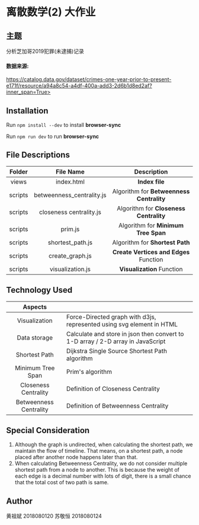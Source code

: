 # 离散数学(2) 大作业

## 主题

分析芝加哥2019犯罪(未逮捕)记录

#### 数据来源:

 https://catalog.data.gov/dataset/crimes-one-year-prior-to-present-e171f/resource/a94a8c54-a4df-400a-add3-2d6b1d8ed2af?inner_span=True>

## Installation

Run `npm install --dev` to install **browser-sync**

Run `npm run dev` to run **browser-sync**

## File Descriptions

| Folder  |         File Name         |               Description                |
| :-----: | :-----------------------: | :--------------------------------------: |
|  views  |        index.html         |              **Index file**              |
| scripts | betweenness_centrality.js | Algorithm for **Betweenness Centrality** |
| scripts |  closeness centrality.js  |  Algorithm for **Closeness Centrality**  |
| scripts |          prim.js          |   Algorithm for **Minimum Tree Span**    |
| scripts |     shortest_path.js      |     Algorithm for **Shortest Path**      |
| scripts |      create_graph.js      |  **Create Vertices and Edges** Function  |
| scripts |     visualization.js      |        **Visualization** Function        |

## Technology Used

|        Aspects         |                                                              |
| :--------------------: | ------------------------------------------------------------ |
|     Visualization      | Force-Directed graph with d3js, represented using svg element in HTML |
|      Data storage      | Calculate and store in json then convert to 1-D array / 2-D array in JavaScript |
|     Shortest Path      | Dijkstra Single Source Shortest Path algorithm               |
|   Minimum Tree Span    | Prim's algorithm                                             |
|  Closeness Centrality  | Definition of Closeness Centrality                           |
| Betweenness Centrality | Definition of Betweenness Centrality                         |



## Special Consideration

1. Although the graph is undirected, when calculating the shortest path, we maintain the flow of timeline. That means, on a shortest path, a node placed after another node happens later than that.
2. When calculating Betweenness Centrality, we do not consider multiple shortest path from a node to another. This is because the weight of each edge is a decimal number with lots of digit, there is a small chance that the total cost of two path is same.

## Author

黄祖斌 2018080120
苏敬恒 2018080124